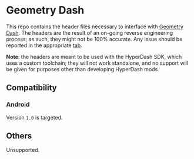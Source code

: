 # Geometry Dash

This repo contains the header files necessary to interface with [Geometry Dash](https://geometry-dash.fandom.com/wiki/Geometry_Dash). The headers are the result of an on-going reverse engineering process; as such, they might not be 100% accurate. Any issue should be reported in the appropriate [tab](https://github.com/gd-hyperdash/GeometryDash/issues).

**Note**: the headers are meant to be used with the HyperDash SDK, which uses a custom toolchain; they will not work standalone, and no support will be given for purposes other than developing HyperDash mods.

## Compatibility

### Android

Version `1.0` is targeted.

## Others

Unsupported.